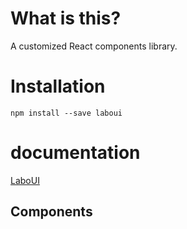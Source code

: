 # What is this?

A customized React components library.

# Installation

`npm install --save laboui`

# documentation

[LaboUI](https://nyanyani.github.io/docs)

## Components
